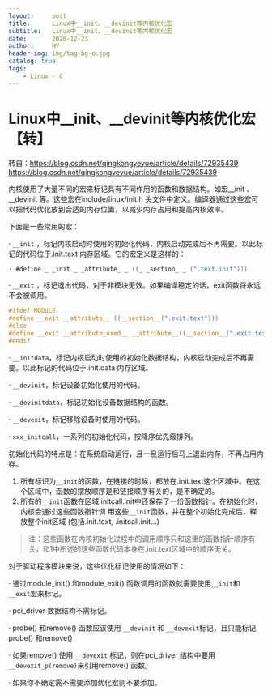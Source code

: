 ```yaml
---
layout:     post
title:      Linux中__init、__devinit等内核优化宏
subtitle:   Linux中__init、__devinit等内核优化宏
date:       2020-12-23
author:     HY
header-img: img/tag-bg-o.jpg
catalog: true
tags:
    - Linux - C
---
```


# Linux中__init、__devinit等内核优化宏【转】

转自：https://blog.csdn.net/qingkongyeyue/article/details/72935439
https://blog.csdn.net/qingkongyeyue/article/details/72935439

内核使用了大量不同的宏来标记具有不同作用的函数和数据结构。如宏__init 、__devinit 等。这些宏在include/linux/init.h 头文件中定义。编译器通过这些宏可以把代码优化放到合适的内存位置，以减少内存占用和提高内核效率。

下面是一些常用的宏：

·  `__init` ，标记内核启动时使用的初始化代码，内核启动完成后不再需要。以此标记的代码位于.init.text 内存区域。它的宏定义是这样的：

```C
· #define _ _init _ _attribute_ _ ((_ _section_ _ (".text.init")))
```

·  `__exit` ，标记退出代码，对于非模块无效。如果编译稳定的话，exit函数将永远不会被调用。

```C
#ifdef MODULE
#define __exit __attribute__ ((__section__(".exit.text")))
#else
#define __exit __attribute_used__ __attribute__((__section__(".exit.text")))
#endif
```



·  `__initdata`，标记内核启动时使用的初始化数据结构，内核启动完成后不再需要。以此标记的代码位于.init.data 内存区域。

·  `__devinit`，标记设备初始化使用的代码。

·  `__devinitdata`，标记初始化设备数据结构的函数。

·  `__devexit`，标记移除设备时使用的代码。

·  `xxx_initcall`，一系列的初始化代码，按降序优先级排列。

初始化代码的特点是：在系统启动运行，且一旦运行后马上退出内存，不再占用内存。

1. 所有标识为`__init`的函数，在链接的时候，都放在.init.text这个区域中。在这个区域中，函数的摆放顺序是和链接顺序有关的，是不确定的。
2. 所有的`__init`函数在区域.initcall.init中还保存了一份函数指针。在初始化时，内核会通过这些函数指针调 用这些`__init`函数，并在整个初始化完成后，释放整个init区域 (包括.init.text, .initcall.init...)

> 注：这些函数在内核初始化过程中的调用顺序只和这里的函数指针顺序有关，和1中所述的这些函数代码本身在.init.text区域中的顺序无关。

对于驱动程序模块来说，这些优化标记使用的情况如下：

·  通过module_init() 和module_exit() 函数调用的函数就需要使用`__init`和 `__exit`宏来标记。

·  pci_driver 数据结构不需标记。

·  probe() 和remove() 函数应该使用 `__devinit` 和 `__devexit`标记，且只能标记probe() 和remove()

·  如果remove() 使用 `__devexit` 标记，则在pci_driver 结构中要用 `__devexit_p(remove)`来引用remove() 函数。

·  如果你不确定需不需要添加优化宏则不要添加。
